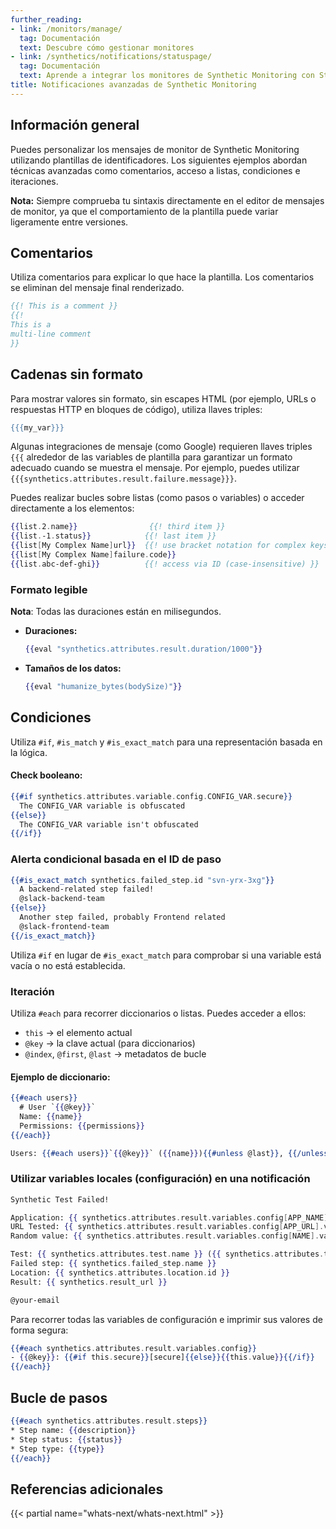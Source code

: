 ```yaml
---
further_reading:
- link: /monitors/manage/
  tag: Documentación
  text: Descubre cómo gestionar monitores
- link: /synthetics/notifications/statuspage/
  tag: Documentación
  text: Aprende a integrar los monitores de Synthetic Monitoring con Statuspage
title: Notificaciones avanzadas de Synthetic Monitoring
---
```


## Información general

Puedes personalizar los mensajes de monitor de Synthetic Monitoring utilizando plantillas de identificadores. Los siguientes ejemplos abordan técnicas avanzadas como comentarios, acceso a listas, condiciones e iteraciones.

**Nota:** Siempre comprueba tu sintaxis directamente en el editor de mensajes de monitor, ya que el comportamiento de la plantilla puede variar ligeramente entre versiones.

## Comentarios

Utiliza comentarios para explicar lo que hace la plantilla. Los comentarios se eliminan del mensaje final renderizado.

```handlebars
{{! This is a comment }}
{{!
This is a
multi-line comment
}}
```

## Cadenas sin formato

Para mostrar valores sin formato, sin escapes HTML (por ejemplo, URLs o respuestas HTTP en bloques de código), utiliza llaves triples:

```handlebars
{{{my_var}}}
```

<div class="alert alert-info">Algunas integraciones de mensaje (como Google) requieren llaves triples <code>&#123;&#123;&#123;</code> alrededor de las variables de plantilla para garantizar un formato adecuado cuando se muestra el mensaje. Por ejemplo, puedes utilizar <code>&#123;&#123;&#123;synthetics.attributes.result.failure.message&#125;&#125;&#125;</code>.</div>

Puedes realizar bucles sobre listas (como pasos o variables) o acceder directamente a los elementos:

```handlebars
{{list.2.name}}                {{! third item }}
{{list.-1.status}}            {{! last item }}
{{list[My Complex Name]url}}  {{! use bracket notation for complex keys }}
{{list[My Complex Name]failure.code}}
{{list.abc-def-ghi}}          {{! access via ID (case-insensitive) }}
```

### Formato legible

**Nota**: Todas las duraciones están en milisegundos.

- **Duraciones:**

  ```handlebars
  {{eval "synthetics.attributes.result.duration/1000"}}
  ```

- **Tamaños de los datos:**

  ```handlebars
  {{eval "humanize_bytes(bodySize)"}}
  ```

## Condiciones

<div class="alert alert-info">Utiliza <code>#if</code>, <code>#is_match</code> y <code>#is_exact_match</code> para una representación basada en la lógica.</div>

#### Check booleano:

```handlebars
{{#if synthetics.attributes.variable.config.CONFIG_VAR.secure}}
  The CONFIG_VAR variable is obfuscated
{{else}}
  The CONFIG_VAR variable isn't obfuscated
{{/if}}
```

### Alerta condicional basada en el ID de paso

```handlebars
{{#is_exact_match synthetics.failed_step.id "svn-yrx-3xg"}}
  A backend-related step failed!
  @slack-backend-team
{{else}}
  Another step failed, probably Frontend related
  @slack-frontend-team
{{/is_exact_match}}
```
   <div class="alert alert-info">Utiliza <code>#if</code> en lugar de <code>#is_exact_match</code> para comprobar si una variable está vacía o no está establecida.</div>

### Iteración

Utiliza `#each` para recorrer diccionarios o listas. Puedes acceder a ellos:

- `this` → el elemento actual
- `@key` → la clave actual (para diccionarios)
- `@index`, `@first`, `@last` → metadatos de bucle

#### Ejemplo de diccionario:

```handlebars
{{#each users}}
  # User `{{@key}}`
  Name: {{name}}
  Permissions: {{permissions}}
{{/each}}

Users: {{#each users}}`{{@key}}` ({{name}}){{#unless @last}}, {{/unless}}{{/each}}
```

### Utilizar variables locales (configuración) en una notificación

```handlebars
Synthetic Test Failed!

Application: {{ synthetics.attributes.result.variables.config[APP_NAME].value }}
URL Tested: {{ synthetics.attributes.result.variables.config[APP_URL].value }}
Random value: {{ synthetics.attributes.result.variables.config[NAME].value }}

Test: {{ synthetics.attributes.test.name }} ({{ synthetics.attributes.test.id }})
Failed step: {{ synthetics.failed_step.name }}
Location: {{ synthetics.attributes.location.id }}
Result: {{ synthetics.result_url }}

@your-email
```

<div class="alert alert-tip">Para recorrer todas las variables de configuración e imprimir sus valores de forma segura:

```handlebars
{{#each synthetics.attributes.result.variables.config}}
- {{@key}}: {{#if this.secure}}[secure]{{else}}{{this.value}}{{/if}}
{{/each}}
```

</div>

## Bucle de pasos

```handlebars
{{#each synthetics.attributes.result.steps}}
* Step name: {{description}}
* Step status: {{status}}
* Step type: {{type}}
{{/each}}
```

## Referencias adicionales

{{< partial name="whats-next/whats-next.html" >}}